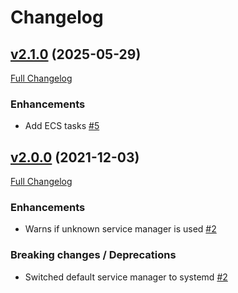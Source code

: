 # Changelog

## [v2.1.0](https://github.com/infinum/mina-infinum/tree/v-2.1.0) (2025-05-29)
[Full Changelog](https://github.com/infinum/mina-infinum/compare/v2.0.0...v2.1.0)

### Enhancements

- Add ECS tasks [\#5](https://github.com/infinum/mina-infinum/pull/5)

## [v2.0.0](https://github.com/infinum/mina-infinum/tree/v-2.0.0) (2021-12-03)
[Full Changelog](https://github.com/infinum/mina-infinum/compare/v1.9.0...v2.0.0)

### Enhancements

- Warns if unknown service manager is used [\#2](https://github.com/infinum/mina-infinum/pull/2)

### Breaking changes / Deprecations

- Switched default service manager to systemd [\#2](https://github.com/infinum/mina-infinum/pull/2)